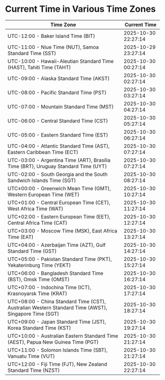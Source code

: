 # Current Time in Various Time Zones

| Time Zone | Current Time |
|-----------|--------------|
| UTC-12:00 - Baker Island Time (BIT) | 2025-10-30 22:27:14 |
| UTC-11:00 - Niue Time (NUT), Samoa Standard Time (SST) | 2025-10-29 23:27:14 |
| UTC-10:00 - Hawaii-Aleutian Standard Time (HAST), Tahiti Time (TAHT) | 2025-10-30 00:27:14 |
| UTC-09:00 - Alaska Standard Time (AKST) | 2025-10-30 02:27:14 |
| UTC-08:00 - Pacific Standard Time (PST) | 2025-10-30 03:27:14 |
| UTC-07:00 - Mountain Standard Time (MST) | 2025-10-30 04:27:14 |
| UTC-06:00 - Central Standard Time (CST) | 2025-10-30 05:27:14 |
| UTC-05:00 - Eastern Standard Time (EST) | 2025-10-30 06:27:14 |
| UTC-04:00 - Atlantic Standard Time (AST), Eastern Caribbean Time (ECT) | 2025-10-30 07:27:14 |
| UTC-03:00 - Argentina Time (ART), Brasília Time (BRT), Uruguay Standard Time (UYT) | 2025-10-30 07:27:14 |
| UTC-02:00 - South Georgia and the South Sandwich Islands Time (SGT) | 2025-10-30 08:27:14 |
| UTC±00:00 - Greenwich Mean Time (GMT), Western European Time (WET) | 2025-10-30 10:27:14 |
| UTC+01:00 - Central European Time (CET), West Africa Time (WAT) | 2025-10-30 11:27:14 |
| UTC+02:00 - Eastern European Time (EET), Central Africa Time (CAT) | 2025-10-30 12:27:14 |
| UTC+03:00 - Moscow Time (MSK), East Africa Time (EAT) | 2025-10-30 13:27:14 |
| UTC+04:00 - Azerbaijan Time (AZT), Gulf Standard Time (GST) | 2025-10-30 14:27:14 |
| UTC+05:00 - Pakistan Standard Time (PKT), Yekaterinburg Time (YEKT) | 2025-10-30 15:27:14 |
| UTC+06:00 - Bangladesh Standard Time (BST), Omsk Time (OMST) | 2025-10-30 16:27:14 |
| UTC+07:00 - Indochina Time (ICT), Krasnoyarsk Time (KRAT) | 2025-10-30 17:27:14 |
| UTC+08:00 - China Standard Time (CST), Australian Western Standard Time (AWST), Singapore Time (SGT) | 2025-10-30 18:27:14 |
| UTC+09:00 - Japan Standard Time (JST), Korea Standard Time (KST) | 2025-10-30 19:27:14 |
| UTC+10:00 - Australian Eastern Standard Time (AEST), Papua New Guinea Time (PGT) | 2025-10-30 21:27:14 |
| UTC+11:00 - Solomon Islands Time (SBT), Vanuatu Time (VUT) | 2025-10-30 21:27:14 |
| UTC+12:00 - Fiji Time (FJT), New Zealand Standard Time (NZST) | 2025-10-30 22:27:14 |
